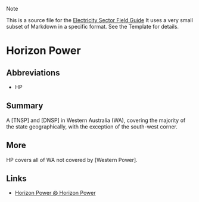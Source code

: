 > [!NOTE] 
> This is a source file for the [Electricity Sector Field Guide](https://grahamlea.github.io/Electricity-Sector-Field-Guide/)
> It uses a very small subset of Markdown in a specific format. See the Template for details.

# Horizon Power

## Abbreviations
- HP


## Summary

A [TNSP] and [DNSP] in Western Australia (WA), covering the majority of the state geographically,
with the exception of the south-west corner.


## More

HP covers all of WA not covered by [Western Power].


## Links
- [Horizon Power @ Horizon Power](https://www.horizonpower.com.au/)


